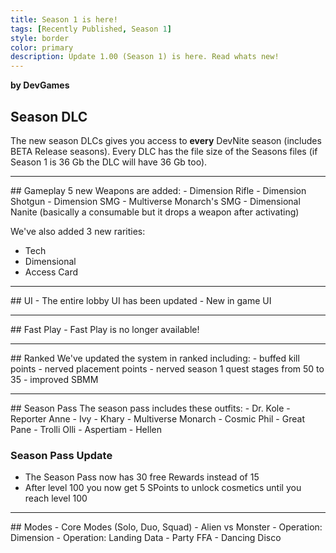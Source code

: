 ```yaml
---
title: Season 1 is here!
tags: [Recently Published, Season 1]
style: border
color: primary
description: Update 1.00 (Season 1) is here. Read whats new!
---
```


**by DevGames**


## Season DLC
The new season DLCs gives you access to **every** DevNite season (includes BETA Release seasons). Every DLC has the file size of the Seasons files (if Season 1 is 36 Gb the DLC will have 36 Gb too).
<hr>
## Gameplay
5 new Weapons are added:
- Dimension Rifle
- Dimension Shotgun
- Dimension SMG
- Multiverse Monarch's SMG
- Dimensional Nanite (basically a consumable but it drops a weapon after activating)

We've also added 3 new rarities:
- Tech
- Dimensional
- Access Card
<hr>
## UI
- The entire lobby UI has been updated
- New in game UI
<hr>
## Fast Play
- Fast Play is no longer available!
<hr>
## Ranked
We've updated the system in ranked including:
- buffed kill points
- nerved placement points
- nerved season 1 quest stages from 50 to 35
- improved SBMM
<hr>
## Season Pass
The season pass includes these outfits:
- Dr. Kole
- Reporter Anne
- Ivy
- Khary
- Multiverse Monarch
- Cosmic Phil
- Great Pane
- Trolli Olli
- Aspertiam
- Hellen

### Season Pass Update
- The Season Pass now has 30 free Rewards instead of 15
- After level 100 you now get 5 SPoints to unlock cosmetics until you reach level 100
<hr>
## Modes
- Core Modes (Solo, Duo, Squad)
- Alien vs Monster
- Operation: Dimension
- Operation: Landing Data
- Party FFA
- Dancing Disco